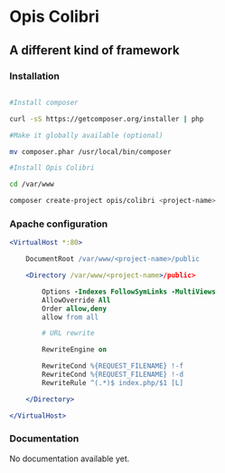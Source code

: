 Opis Colibri
============
A different kind of framework
-------------

### Installation

```bash

#Install composer

curl -sS https://getcomposer.org/installer | php

#Make it globally available (optional)

mv composer.phar /usr/local/bin/composer

#Install Opis Colibri

cd /var/www

composer create-project opis/colibri <project-name>

```

### Apache configuration

```apache
<VirtualHost *:80>

    DocumentRoot /var/www/<project-name>/public

    <Directory /var/www/<project-name>/public>

        Options -Indexes FollowSymLinks -MultiViews
        AllowOverride All
        Order allow,deny
        allow from all

        # URL rewrite

        RewriteEngine on

        RewriteCond %{REQUEST_FILENAME} !-f
        RewriteCond %{REQUEST_FILENAME} !-d
        RewriteRule ^(.*)$ index.php/$1 [L]

    </Directory>

</VirtualHost>
```

### Documentation

No documentation available yet.